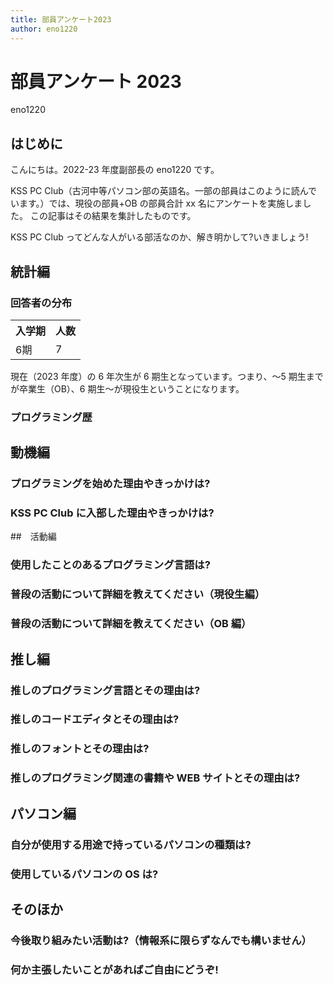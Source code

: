 ```yaml
---
title: 部員アンケート2023
author: eno1220
---
```


# 部員アンケート 2023

<span class="author">eno1220</span>

## はじめに

こんにちは。2022-23 年度副部長の eno1220 です。

KSS PC Club（古河中等パソコン部の英語名。一部の部員はこのように読んでいます。）では、現役の部員+OB の部員合計 xx 名にアンケートを実施しました。
この記事はその結果を集計したものです。

KSS PC Club ってどんな人がいる部活なのか、解き明かして?いきましょう!

## 統計編

### 回答者の分布

<table>
  <tr>
    <th>入学期</th>
    <th>人数</th>
  </tr>
  <tr>
   <td>6期</td>
   <td>7</td>
  </tr>
</table>

現在（2023 年度）の 6 年次生が 6 期生となっています。つまり、〜5 期生までが卒業生（OB）、6 期生〜が現役生ということになります。

### プログラミング歴

## 動機編

### プログラミングを始めた理由やきっかけは?

### KSS PC Club に入部した理由やきっかけは?

##　活動編

### 使用したことのあるプログラミング言語は?

### 普段の活動について詳細を教えてください（現役生編）

### 普段の活動について詳細を教えてください（OB 編）

## 推し編

### 推しのプログラミング言語とその理由は?

### 推しのコードエディタとその理由は?

### 推しのフォントとその理由は?

### 推しのプログラミング関連の書籍や WEB サイトとその理由は?

## パソコン編

### 自分が使用する用途で持っているパソコンの種類は?

### 使用しているパソコンの OS は?

## そのほか

### 今後取り組みたい活動は?（情報系に限らずなんでも構いません）

### 何か主張したいことがあればご自由にどうぞ!
